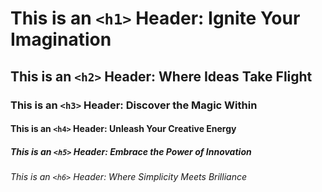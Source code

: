 # This is an `<h1>` Header: Ignite Your Imagination
## This is an `<h2>` Header: Where Ideas Take Flight
### This is an `<h3>` Header: Discover the Magic Within
#### This is an `<h4>` Header: Unleash Your Creative Energy
##### This is an `<h5>` Header: Embrace the Power of Innovation
###### This is an `<h6>` Header: Where Simplicity Meets Brilliance
